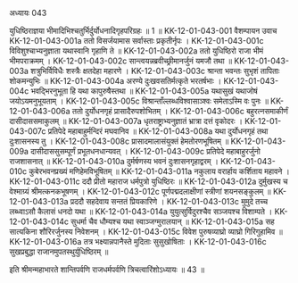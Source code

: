 अध्यायः 043

युधिष्ठिराज्ञया भीमादिभिश्चतुर्भिर्दुर्योधनादिगृहपरिग्रहः ॥ 1 ॥
KK-12-01-043-001	वैशम्पायन उवाच 
KK-12-01-043-001a	ततो विसर्जयामास सर्वास्ताः प्रकृतीर्नृपः ।
KK-12-01-043-001c	विविशुश्चाभ्यनुज्ञाता यथास्वानि गृहाणि ते ॥
KK-12-01-043-002a	ततो युधिष्ठिरो राजा भीमं भीमपराक्रमम् ।
KK-12-01-043-002c	सान्त्वयन्नब्रवीच्छ्रीमानर्जुनं यमजौ तथा ॥
KK-12-01-043-003a	शत्रुभिर्विविधैः शस्त्रैः क्षतदेहा महारणे ।
KK-12-01-043-003c	श्रान्ता भवन्तः सुभृशं तापिताः शोकमन्युभिः ॥
KK-12-01-043-004a	अरण्ये दुःखवसतिर्मत्कृते भरतर्षभाः ।
KK-12-01-043-004c	भवद्भिरनुभूता हि यथा कापुरुषैस्तथा ॥
KK-12-01-043-005a	यथासुखं यथाजोषं जयोऽयमनुभूयताम् ।
KK-12-01-043-005c	विश्रान्ताँल्लब्धविश्वासाञ्श्वः समेताऽस्मि वः पुनः ॥
KK-12-01-043-006a	ततो दुर्योधनगृहं प्रासादैरुपशोभितम् ।
KK-12-01-043-006c	बहुरत्नसमाकीर्णं दासीदाससमाकुलम् ॥
KK-12-01-043-007a	धृतराष्ट्राभ्यनुज्ञातं भ्रात्रा दत्तं वृकोदरः ।
KK-12-01-043-007c	प्रतिपेदे महाबाहुर्मन्दिरं मघवानिव ॥
KK-12-01-043-008a	यथा दुर्योधनगृहं तथा दुःशासनस्य तु ।
KK-12-01-043-008c	प्रासादमालासंयुक्तं हेमतोरणभूषितम् ॥
KK-12-01-043-009a	दासीदाससुसम्पूर्णं प्रभूतधनधान्यवत् ।
KK-12-01-043-009c	प्रतिपेदे महाबाहुरर्जुनो राजशासनात् ॥
KK-12-01-043-010a	दुर्मर्षणस्य भवनं दुःशासनगृहाद्वरम् ।
KK-12-01-043-010c	कुबेरभवनप्रख्यं मणिहेमविभूषितम् ॥
KK-12-01-043-011a	नकुलाय वरार्हाय कर्शिताय महावने ।
KK-12-01-043-011c	ददौ प्रीतो महाराज धर्मपुत्रो युधिष्ठिरः ॥
KK-12-01-043-012a	दुर्मुखस्य च वेश्माग्र्यं श्रीमत्कनकभूषणम् ।
KK-12-01-043-012c	पूर्णपद्मदलाक्षीणां स्त्रीणां शयनसङ्कुलम् ॥
KK-12-01-043-013a	प्रददौ सहदेवाय सन्ततं प्रियकारिणे ।
KK-12-01-043-013c	मुमुदे तच्च लब्ध्वाऽसौ कैलासं धनदो यथा ॥
KK-12-01-043-014a	युयुत्सुर्विदुरश्चैव सञ्जयश्च विशाम्पते ।
KK-12-01-043-014c	सुधर्मा चैव धौम्यश्च यथा स्वाञ्जग्मुरालयान् ॥
KK-12-01-043-015a	सह सात्यकिना शौरिरर्जुनस्य निवेशनम् ।
KK-12-01-043-015c	विवेश पुरुषव्याघ्रो व्याघ्रो गिरिगुहामिव ॥
KK-12-01-043-016a	तत्र भक्ष्यान्नपानैस्ते मुदिताः सुसुखोषिताः ।
KK-12-01-043-016c	सुखप्रबुद्धा राजानमुपतस्थुर्युधिष्ठिरम् ॥ 

इति श्रीमन्महाभारते शान्तिपर्वणि राजधर्मपर्वणि त्रिचत्वारिंशोऽध्यायः ॥ 43 ॥
